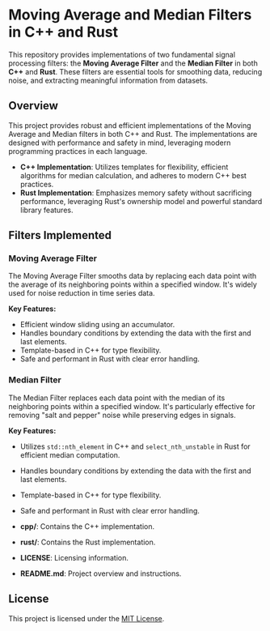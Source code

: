 # Moving Average and Median Filters in C++ and Rust

This repository provides implementations of two fundamental signal processing filters: the **Moving Average Filter** and the **Median Filter** in both **C++** and **Rust**. These filters are essential tools for smoothing data, reducing noise, and extracting meaningful information from datasets.


## Overview

This project provides robust and efficient implementations of the Moving Average and Median filters in both C++ and Rust. The implementations are designed with performance and safety in mind, leveraging modern programming practices in each language.

- **C++ Implementation**: Utilizes templates for flexibility, efficient algorithms for median calculation, and adheres to modern C++ best practices.
- **Rust Implementation**: Emphasizes memory safety without sacrificing performance, leveraging Rust's ownership model and powerful standard library features.

## Filters Implemented

### Moving Average Filter

The Moving Average Filter smooths data by replacing each data point with the average of its neighboring points within a specified window. It's widely used for noise reduction in time series data.

**Key Features:**
- Efficient window sliding using an accumulator.
- Handles boundary conditions by extending the data with the first and last elements.
- Template-based in C++ for type flexibility.
- Safe and performant in Rust with clear error handling.

### Median Filter

The Median Filter replaces each data point with the median of its neighboring points within a specified window. It's particularly effective for removing "salt and pepper" noise while preserving edges in signals.

**Key Features:**
- Utilizes `std::nth_element` in C++ and `select_nth_unstable` in Rust for efficient median computation.
- Handles boundary conditions by extending the data with the first and last elements.
- Template-based in C++ for type flexibility.
- Safe and performant in Rust with clear error handling.

- **cpp/**: Contains the C++ implementation.
- **rust/**: Contains the Rust implementation.
- **LICENSE**: Licensing information.
- **README.md**: Project overview and instructions.


## License

This project is licensed under the [MIT License](LICENSE).

